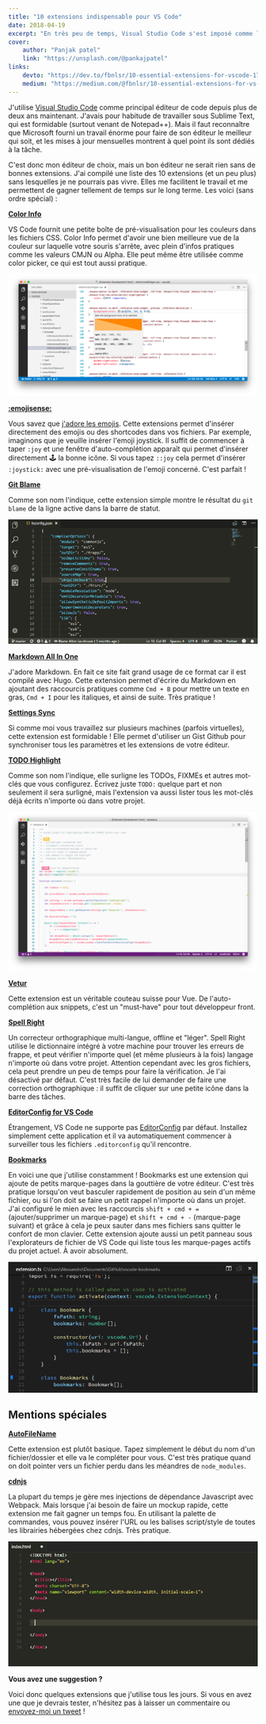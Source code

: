 ```yaml
---
title: "10 extensions indispensable pour VS Code"
date: 2018-04-19
excerpt: "En très peu de temps, Visual Studio Code s'est imposé comme l'éditeur de code de prédilection pour une grande majorité de développeurs. Voici 10 extensions indispensables (pour moi) qui facilitent le workflow et rendent ce logiciel déjà puissant encore meilleur."
cover:
    author: "Panjak patel"
    link: "https://unsplash.com/@pankajpatel"
links:
    devto: "https://dev.to/fbnlsr/10-essential-extensions-for-vscode-174i"
    medium: "https://medium.com/@fbnlsr/10-essential-extensions-for-vs-code-fdfa17f4f66c"
---
```

J'utilise [Visual Studio Code](https://code.visualstudio.com/) comme principal éditeur de code depuis plus de deux ans maintenant. J'avais pour habitude de travailler sous Sublime Text, qui est formidable (surtout venant de Notepad++). Mais il faut reconnaître que Microsoft fourni un travail énorme pour faire de son éditeur le meilleur qui soit, et les mises à jour mensuelles montrent à quel point ils sont dédiés à la tâche.

C'est donc mon éditeur de choix, mais un bon éditeur ne serait rien sans de bonnes extensions. J'ai compilé une liste des 10 extensions (et un peu plus) sans lesquelles je ne pourrais pas vivre. Elles me facilitent le travail et me permettent de gagner tellement de temps sur le long terme. Les voici (sans ordre spécial) :

**[Color Info](https://marketplace.visualstudio.com/items?itemName=bierner.color-info)**

VS Code fournit une petite boîte de pré-visualisation pour les couleurs dans les fichiers CSS. Color Info permet d'avoir une bien meilleure vue de la couleur sur laquelle votre souris s'arrête, avec plein d'infos pratiques comme les valeurs CMJN ou Alpha. Elle peut même être utilisée comme color picker, ce qui est tout aussi pratique.

![Color Info](color-infos.png)

**[:emojisense:](https://marketplace.visualstudio.com/items?itemName=bierner.emojisense)**

Vous savez que [j'adore les emojis](/fr/blog/parlons-un-peu-des-emojis/). Cette extensions permet d'insérer directement des emojis ou des shortcodes dans vos fichiers. Par exemple, imaginons que je veuille insérer l'emoji joystick. Il suffit de commencer à taper `:joy` et une fenêtre d'auto-complétion apparaît qui permet d'insérer directement 🕹 la bonne icône. Si vous tapez `::joy` cela permet d'insérer `:joystick:` avec une pré-visualisation de l'emoji concerné. C'est parfait !

**[Git Blame](https://marketplace.visualstudio.com/items?itemName=waderyan.gitblame)**

Comme son nom l'indique, cette extension simple montre le résultat du `git blame` de la ligne active dans la barre de statut.

![Git Blame](git-blame.gif)

**[Markdown All In One](https://marketplace.visualstudio.com/items?itemName=yzhang.markdown-all-in-one)**

J'adore Markdown. En fait ce site fait grand usage de ce format car il est compilé avec Hugo. Cette extension permet d'écrire du Markdown en ajoutant des raccourcis pratiques comme `Cmd + B` pour mettre un texte en gras, `Cmd + I` pour les italiques, et ainsi de suite. Très pratique !

**[Settings Sync](https://marketplace.visualstudio.com/items?itemName=Shan.code-settings-sync)**

Si comme moi vous travaillez sur plusieurs machines (parfois virtuelles), cette extension est formidable ! Elle permet d'utiliser un Gist Github pour synchroniser tous les paramètres et les extensions de votre éditeur.

**[TODO Highlight](https://marketplace.visualstudio.com/items?itemName=wayou.vscode-todo-highlight)**

Comme son nom l'indique, elle surligne les TODOs, FIXMEs et autres mot-clés que vous configurez. Écrivez juste `TODO:` quelque part et non seulement il sera surligné, mais l'extension va aussi lister tous les mot-clés déjà écrits n'importe où dans votre projet.

![Todo Highlight](todo-highlight.png)

**[Vetur](https://marketplace.visualstudio.com/items?itemName=octref.vetur)**

Cette extension est un véritable couteau suisse pour Vue. De l'auto-complétion aux snippets, c'est un "must-have" pour tout développeur front.

**[Spell Right](https://marketplace.visualstudio.com/items?itemName=ban.spellright)**

Un correcteur orthographique multi-langue, offline et "léger". Spell Right utilise le dictionnaire intégré à votre machine pour trouver les erreurs de frappe, et peut vérifier n'importe quel (et même plusieurs à la fois) langage n'importe où dans votre projet. Attention cependant avec les gros fichiers, cela peut prendre un peu de temps pour faire la vérification. Je l'ai désactivé par défaut. C'est très facile de lui demander de faire une correction orthographique : il suffit de cliquer sur une petite icône dans la barre des tâches.

**[EditorConfig for VS Code](https://marketplace.visualstudio.com/items?itemName=EditorConfig.EditorConfig)**

Étrangement, VS Code ne supporte pas [EditorConfig](http://editorconfig.org/) par défaut. Installez simplement cette application et il va automatiquement commencer à surveiller tous les fichiers `.editorconfig` qu'il rencontre.

**[Bookmarks](https://marketplace.visualstudio.com/items?itemName=alefragnani.Bookmarks)**

En voici une que j'utilise constamment ! Bookmarks est une extension qui ajoute de petits marque-pages dans la gouttière de votre éditeur. C'est très pratique lorsqu'on veut basculer rapidement de position au sein d'un même fichier, ou si l'on doit se faire un petit rappel n'importe où dans un projet. J'ai configuré le mien avec les raccourcis `shift + cmd + =` (ajouter/supprimer un marque-page) et `shift + cmd + -` (marque-page suivant) et grâce à cela je peux sauter dans mes fichiers sans quitter le confort de mon clavier. Cette extension ajoute aussi un petit panneau sous l'explorateurs de fichier de VS Code qui liste tous les marque-pages actifs du projet actuel. À avoir absolument.

![Bookmarks](bookmarks.png)

## Mentions spéciales

**[AutoFileName](https://marketplace.visualstudio.com/items?itemName=JerryHong.autofilename)**

Cette extension est plutôt basique. Tapez simplement le début du nom d'un fichier/dossier et elle va le compléter pour vous. C'est très pratique quand on doit pointer vers un fichier perdu dans les méandres de `node_modules`.

**[cdnjs](https://marketplace.visualstudio.com/items?itemName=JakeWilson.vscode-cdnjs)**

La plupart du temps je gère mes injections de dépendance Javascript avec Webpack. Mais lorsque j'ai besoin de faire un mockup rapide, cette extension me fait gagner un temps fou. En utilisant la palette de commandes, vous pouvez insérer l'URL ou les balises script/style de toutes les librairies hébergées chez cdnjs. Très pratique.

![cdnjs](cdnjs.gif)

**Vous avez une suggestion ?**

Voici donc quelques extensions que j'utilise tous les jours. Si vous en avez une que je devrais tester, n'hésitez pas à laisser un commentaire ou [envoyez-moi un tweet](https://twitter.com/fbnlsr) !
